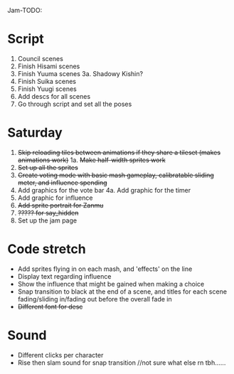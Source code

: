 Jam-TODO:

# Script
1. Council scenes
2. Finish Hisami scenes
3. Finish Yuuma scenes
3a. Shadowy Kishin?
4. Finish Suika scenes
5. Finish Yuugi scenes
6. Add descs for all scenes
7. Go through script and set all the poses

# Saturday
1. ~~Skip reloading tiles between animations if they share a tileset (makes animations work)~~
1a. ~~Make half-width sprites work~~
2. ~~Set up all the sprites~~
3. ~~Create voting mode with basic mash gameplay, calibratable sliding meter, and influence spending~~
4. Add graphics for the vote bar
4a. Add graphic for the timer
5. Add graphic for influence
6. ~~Add sprite portrait for Zanmu~~
7. ~~????? for say_hidden~~
8. Set up the jam page

# Code stretch
- Add sprites flying in on each mash, and 'effects' on the line
- Display text regarding influence
- Show the influence that might be gained when making a choice
- Snap transition to black at the end of a scene, and titles for each scene fading/sliding in/fading out before the overall fade in
- ~~Different font for desc~~

# Sound
- Different clicks per character
- Rise then slam sound for snap transition
//not sure what else rn tbh......